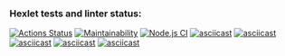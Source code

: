 ### Hexlet tests and linter status:
[![Actions Status](https://github.com/yarikus23/frontend-project-lvl1/workflows/hexlet-check/badge.svg)](https://github.com/yarikus23/frontend-project-lvl1/actions)
[![Maintainability](https://api.codeclimate.com/v1/badges/a99a88d28ad37a79dbf6/maintainability)](https://codeclimate.com/github/codeclimate/codeclimate/maintainability)
[![Node.js CI](https://github.com/yarikus23/frontend-project-lvl1/actions/workflows/node.js.yml/badge.svg)](https://github.com/yarikus23/frontend-project-lvl1/actions/workflows/node.js.yml)
[![asciicast](https://asciinema.org/a/XHo2T417Y5wAZ6SaIeFE8cTiU.svg)](https://asciinema.org/a/XHo2T417Y5wAZ6SaIeFE8cTiU)
[![asciicast](https://asciinema.org/a/H8HQLHg2mgeWCWljIZg4mMl1m.svg)](https://asciinema.org/a/H8HQLHg2mgeWCWljIZg4mMl1m)
[![asciicast](https://asciinema.org/a/M4zainTBKuECkmNEmmPBV4d3h.svg)](https://asciinema.org/a/M4zainTBKuECkmNEmmPBV4d3h)
[![asciicast](https://asciinema.org/a/9uJZmEdVP04blfF7GoPpuQXUI.svg)](https://asciinema.org/a/9uJZmEdVP04blfF7GoPpuQXUI)
[![asciicast](https://asciinema.org/a/oPTB1ArG28fELIp1F1K9tYzkf.svg)](https://asciinema.org/a/oPTB1ArG28fELIp1F1K9tYzkf)